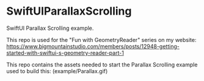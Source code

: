 # SwiftUIParallaxScrolling
SwiftUI Parallax Scrolling example.

This repo is used for the "Fun with GeometryReader" series on my website: https://www.bigmountainstudio.com/members/posts/12948-getting-started-with-swiftui-s-geometry-reader-part-1

This repo contains the assets needed to start the Parallax Scrolling example used to build this:
(example/Parallax.gif)
